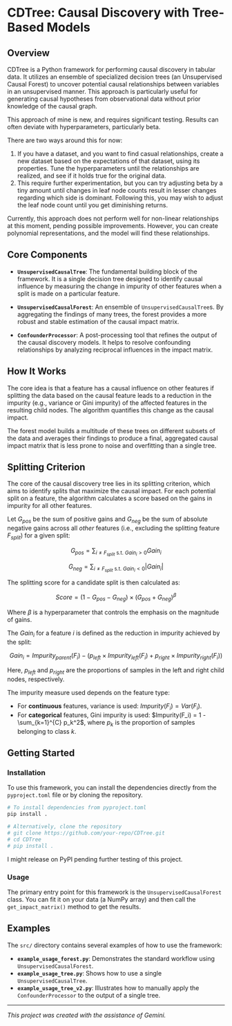 # CDTree: Causal Discovery with Tree-Based Models

## Overview

CDTree is a Python framework for performing causal discovery in tabular data. It utilizes an ensemble of specialized decision trees (an Unsupervised Causal Forest) to uncover potential causal relationships between variables in an unsupervised manner. This approach is particularly useful for generating causal hypotheses from observational data without prior knowledge of the causal graph.

This approach of mine is new, and requires significant testing. Results can often deviate with hyperparameters, particularly beta.

There are two ways around this for now:
1. If you have a dataset, and you want to find casual relationships, create a new dataset based on the expectations of that dataset, using its properties. Tune the hyperparameters until the relationships are realized, and see if it holds true for the original data.
2. This require further experimentation, but you can try adjusting beta by a tiny amount until changes in leaf node counts result in lesser changes regarding which side is dominant. Following this, you may wish to adjust the leaf node count until you get diminishing returns.

Currently, this approach does not perform well for non-linear relationships at this moment, pending possible improvements. However, you can create polynomial representations, and the model will find these relationships.

## Core Components

- **`UnsupervisedCausalTree`**: The fundamental building block of the framework. It is a single decision tree designed to identify causal influence by measuring the change in impurity of other features when a split is made on a particular feature.

- **`UnsupervisedCausalForest`**: An ensemble of `UnsupervisedCausalTree`s. By aggregating the findings of many trees, the forest provides a more robust and stable estimation of the causal impact matrix.

- **`ConfounderProcessor`**: A post-processing tool that refines the output of the causal discovery models. It helps to resolve confounding relationships by analyzing reciprocal influences in the impact matrix.

## How It Works

The core idea is that a feature has a causal influence on other features if splitting the data based on the causal feature leads to a reduction in the impurity (e.g., variance or Gini impurity) of the affected features in the resulting child nodes. The algorithm quantifies this change as the causal impact.

The forest model builds a multitude of these trees on different subsets of the data and averages their findings to produce a final, aggregated causal impact matrix that is less prone to noise and overfitting than a single tree.

## Splitting Criterion

The core of the causal discovery tree lies in its splitting criterion, which aims to identify splits that maximize the causal impact. For each potential split on a feature, the algorithm calculates a score based on the gains in impurity for all other features.

Let $G_{pos}$ be the sum of positive gains and $G_{neg}$ be the sum of absolute negative gains across all *other* features (i.e., excluding the splitting feature $F_{split}$) for a given split:

$$
G_{pos} = \sum_{i \neq F_{split} \text{ s.t. } Gain_i > 0} Gain_i
$$

$$
G_{neg} = \sum_{i \neq F_{split} \text{ s.t. } Gain_i < 0} |Gain_i|
$$

The splitting score for a candidate split is then calculated as:

$$
Score = (1 - G_{pos} - G_{neg}) \times (G_{pos} + G_{neg})^{\beta}
$$

Where $\beta$ is a hyperparameter that controls the emphasis on the magnitude of gains.

The $Gain_i$ for a feature $i$ is defined as the reduction in impurity achieved by the split:

$$
Gain_i = Impurity_{parent}(F_i) - \left( p_{left} \times Impurity_{left}(F_i) + p_{right} \times Impurity_{right}(F_i) \right)
$$

Here, $p_{left}$ and $p_{right}$ are the proportions of samples in the left and right child nodes, respectively.

The impurity measure used depends on the feature type:
- For **continuous** features, variance is used: $Impurity(F_i) = Var(F_i)$.
- For **categorical** features, Gini impurity is used: $Impurity(F_i) = 1 - \sum_{k=1}^{C} p_k^2$, where $p_k$ is the proportion of samples belonging to class $k$.

## Getting Started

### Installation

To use this framework, you can install the dependencies directly from the `pyproject.toml` file or by cloning the repository.

```bash
# To install dependencies from pyproject.toml
pip install .

# Alternatively, clone the repository
# git clone https://github.com/your-repo/CDTree.git
# cd CDTree
# pip install .
```

I might release on PyPI pending further testing of this project.

### Usage

The primary entry point for this framework is the `UnsupervisedCausalForest` class. You can fit it on your data (a NumPy array) and then call the `get_impact_matrix()` method to get the results.

## Examples

The `src/` directory contains several examples of how to use the framework:

- **`example_usage_forest.py`**: Demonstrates the standard workflow using `UnsupervisedCausalForest`.
- **`example_usage_tree.py`**: Shows how to use a single `UnsupervisedCausalTree`.
- **`example_usage_tree_v2.py`**: Illustrates how to manually apply the `ConfounderProcessor` to the output of a single tree.

---

*This project was created with the assistance of Gemini.*
